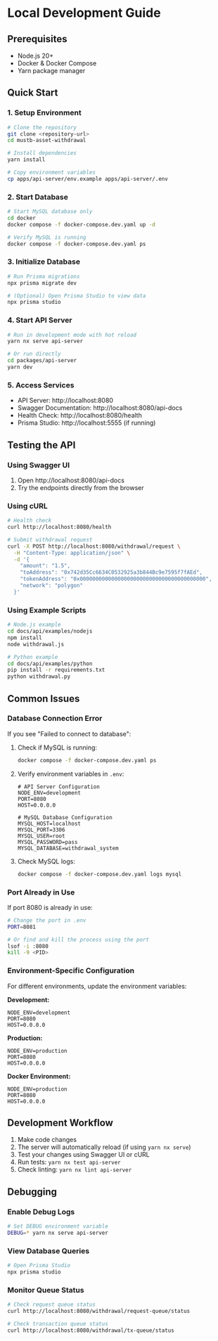 # Local Development Guide

## Prerequisites

- Node.js 20+
- Docker & Docker Compose
- Yarn package manager

## Quick Start

### 1. Setup Environment

```bash
# Clone the repository
git clone <repository-url>
cd mustb-asset-withdrawal

# Install dependencies
yarn install

# Copy environment variables
cp apps/api-server/env.example apps/api-server/.env
```

### 2. Start Database

```bash
# Start MySQL database only
cd docker
docker compose -f docker-compose.dev.yaml up -d

# Verify MySQL is running
docker compose -f docker-compose.dev.yaml ps
```

### 3. Initialize Database

```bash
# Run Prisma migrations
npx prisma migrate dev

# (Optional) Open Prisma Studio to view data
npx prisma studio
```

### 4. Start API Server

```bash
# Run in development mode with hot reload
yarn nx serve api-server

# Or run directly
cd packages/api-server
yarn dev
```

### 5. Access Services

- API Server: http://localhost:8080
- Swagger Documentation: http://localhost:8080/api-docs
- Health Check: http://localhost:8080/health
- Prisma Studio: http://localhost:5555 (if running)

## Testing the API

### Using Swagger UI

1. Open http://localhost:8080/api-docs
2. Try the endpoints directly from the browser

### Using cURL

```bash
# Health check
curl http://localhost:8080/health

# Submit withdrawal request
curl -X POST http://localhost:8080/withdrawal/request \
  -H "Content-Type: application/json" \
  -d '{
    "amount": "1.5",
    "toAddress": "0x742d35Cc6634C0532925a3b844Bc9e7595f7fAEd",
    "tokenAddress": "0x0000000000000000000000000000000000000000",
    "network": "polygon"
  }'
```

### Using Example Scripts

```bash
# Node.js example
cd docs/api/examples/nodejs
npm install
node withdrawal.js

# Python example
cd docs/api/examples/python
pip install -r requirements.txt
python withdrawal.py
```

## Common Issues

### Database Connection Error

If you see "Failed to connect to database":

1. Check if MySQL is running:

   ```bash
   docker compose -f docker-compose.dev.yaml ps
   ```

2. Verify environment variables in `.env`:

   ```
   # API Server Configuration
   NODE_ENV=development
   PORT=8080
   HOST=0.0.0.0

   # MySQL Database Configuration
   MYSQL_HOST=localhost
   MYSQL_PORT=3306
   MYSQL_USER=root
   MYSQL_PASSWORD=pass
   MYSQL_DATABASE=withdrawal_system
   ```

3. Check MySQL logs:
   ```bash
   docker compose -f docker-compose.dev.yaml logs mysql
   ```

### Port Already in Use

If port 8080 is already in use:

```bash
# Change the port in .env
PORT=8081

# Or find and kill the process using the port
lsof -i :8080
kill -9 <PID>
```

### Environment-Specific Configuration

For different environments, update the environment variables:

**Development:**

```env
NODE_ENV=development
PORT=8080
HOST=0.0.0.0
```

**Production:**

```env
NODE_ENV=production
PORT=8080
HOST=0.0.0.0
```

**Docker Environment:**

```env
NODE_ENV=production
PORT=8080
HOST=0.0.0.0
```

## Development Workflow

1. Make code changes
2. The server will automatically reload (if using `yarn nx serve`)
3. Test your changes using Swagger UI or cURL
4. Run tests: `yarn nx test api-server`
5. Check linting: `yarn nx lint api-server`

## Debugging

### Enable Debug Logs

```bash
# Set DEBUG environment variable
DEBUG=* yarn nx serve api-server
```

### View Database Queries

```bash
# Open Prisma Studio
npx prisma studio
```

### Monitor Queue Status

```bash
# Check request queue status
curl http://localhost:8080/withdrawal/request-queue/status

# Check transaction queue status
curl http://localhost:8080/withdrawal/tx-queue/status
```
